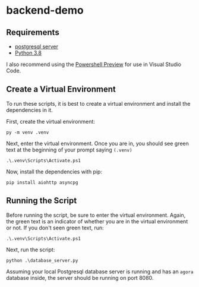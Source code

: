 # backend-demo

## Requirements

* [postgresql server](https://www.enterprisedb.com/downloads/postgres-postgresql-downloads)
* [Python 3.8](https://www.python.org/downloads/)

I also recommend using the
[Powershell Preview](https://github.com/PowerShell/PowerShell/releases/tag/v7.0.0-rc.2)
for use in Visual Studio Code.

## Create a Virtual Environment

To run these scripts, it is best to create a virtual environment and install
the dependencies in it.

First, create the virtual environment:

```
py -m venv .venv
```

Next, enter the virtual environment. Once you are in, you should see green
text at the beginning of your prompt saying `(.venv)`

```
.\.venv\Scripts\Activate.ps1
```

Now, install the dependencies with pip:

```
pip install aiohttp asyncpg
```

## Running the Script

Before running the script, be sure to enter the virtual environment. Again,
the green text is an indicator of whether you are in the virtual environment
or not. If you don't seen green text, run:

```
.\.venv\Scripts\Activate.ps1
```

Next, run the script:

```
python .\database_server.py
```

Assuming your local Postgresql database server is running and has an
`agora` database inside, the server should be running on port 8080.

